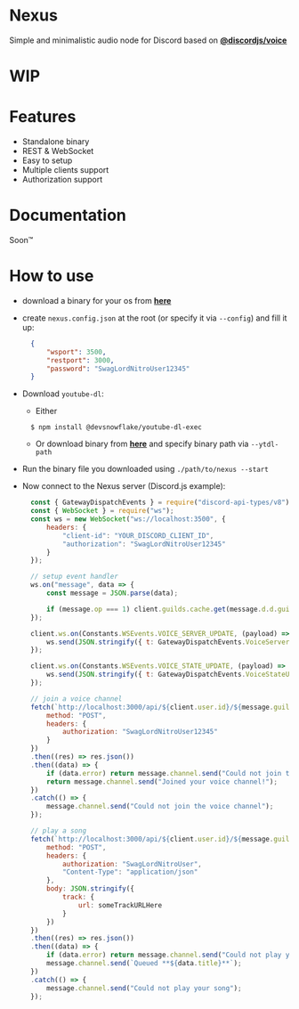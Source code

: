 # Nexus
Simple and minimalistic audio node for Discord based on **[@discordjs/voice](https://github.com/discordjs/voice)**

# WIP

# Features
- Standalone binary
- REST & WebSocket
- Easy to setup
- Multiple clients support
- Authorization support

# Documentation
Soon™️

# How to use
- download a binary for your os from **[here](https://github.com/DevSnowflake/Nexus/releases/latest)**
- create `nexus.config.json` at the root (or specify it via `--config`) and fill it up:
  
  ```json
    {
        "wsport": 3500,
        "restport": 3000,
        "password": "SwagLordNitroUser12345"
    }
  ```
- Download `youtube-dl`:
  - Either
  ```shell
    $ npm install @devsnowflake/youtube-dl-exec
  ```

  - Or download binary from **[here](https://github.com/ytdl-org/youtube-dl/releases/latest)** and specify binary path via `--ytdl-path`
- Run the binary file you downloaded using `./path/to/nexus --start`
- Now connect to the Nexus server (Discord.js example):
  
  ```js
    const { GatewayDispatchEvents } = require("discord-api-types/v8");
    const { WebSocket } = require("ws");
    const ws = new WebSocket("ws://localhost:3500", {
        headers: {
            "client-id": "YOUR_DISCORD_CLIENT_ID",
            "authorization": "SwagLordNitroUser12345"
        }
    });

    // setup event handler
    ws.on("message", data => {
        const message = JSON.parse(data);

        if (message.op === 1) client.guilds.cache.get(message.d.d.guild_id)?.shard.send(message.d);
    });

    client.ws.on(Constants.WSEvents.VOICE_SERVER_UPDATE, (payload) => {
        ws.send(JSON.stringify({ t: GatewayDispatchEvents.VoiceServerUpdate, d: payload }));
    });

    client.ws.on(Constants.WSEvents.VOICE_STATE_UPDATE, (payload) => {
        ws.send(JSON.stringify({ t: GatewayDispatchEvents.VoiceStateUpdate, d: payload }));
    });

    // join a voice channel
    fetch(`http://localhost:3000/api/${client.user.id}/${message.guild.id}/${message.member.voice.channelId}/subscription`, {
        method: "POST",
        headers: {
            authorization: "SwagLordNitroUser12345"
        }
    })
    .then((res) => res.json())
    .then((data) => {
        if (data.error) return message.channel.send("Could not join the voice channel");
        return message.channel.send("Joined your voice channel!");
    })
    .catch(() => {
        message.channel.send("Could not join the voice channel");
    });

    // play a song
    fetch(`http://localhost:3000/api/${client.user.id}/${message.guild.id}/player`, {
        method: "POST",
        headers: {
            authorization: "SwagLordNitroUser",
            "Content-Type": "application/json"
        },
        body: JSON.stringify({
            track: {
                url: someTrackURLHere
            }
        })
    })
    .then((res) => res.json())
    .then((data) => {
        if (data.error) return message.channel.send("Could not play your song");
        message.channel.send(`Queued **${data.title}**`);
    })
    .catch(() => {
        message.channel.send("Could not play your song");
    });
  ```